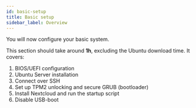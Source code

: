 ```yaml
---
id: basic-setup
title: Basic setup
sidebar_label: Overview
---
```


You will now configure your basic system.

This section should take around **1h**, excluding the Ubuntu download time. It covers:
1. BIOS/UEFI configuration
1. Ubuntu Server installation
1. Connect over SSH
1. Set up TPM2 unlocking and secure GRUB (bootloader)
1. Install Nextcloud and run the startup script
1. Disable USB-boot